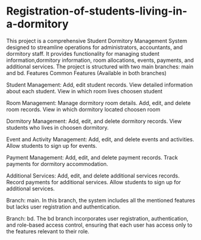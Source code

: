 # Registration-of-students-living-in-a-dormitory
This project is a comprehensive Student Dormitory Management System designed to streamline operations for administrators, accountants, and dormitory staff.
It provides functionality for managing student information,dormitory information, room allocations, events, payments, and additional services. 
The project is structured with two main branches: main and bd.
Features
Common Features (Available in both branches)

Student Management:
Add, edit  student records.
View detailed information about each student.
View in which room lives choosen student

Room Management:
Manage dormitory room details.
Add, edit, and delete room records.
View in which dormitory located choosen room

Dormitory Management:
Add, edit, and delete dormitory  records.
View students who lives in choosen dormitory.

Event and Activity Management:
Add, edit, and delete  events and activities.
Allow students to sign up for events.

Payment Management:
Add, edit, and delete payment records.
Track payments for dormitory accommodation.

Additional Services:
Add, edit, and delete additional services records.
Record payments for additional services.
Allow students to sign up for additional services.

Branch: main.
In this branch, the system includes all the mentioned features but lacks user registration and authentication.

Branch: bd.
The bd branch incorporates user registration, authentication, and role-based access control, ensuring that each user has access only to the features relevant to their role.
